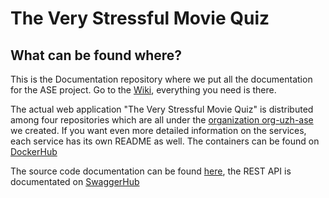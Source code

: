 <h1>The Very Stressful Movie Quiz</h1>

<h2>What can be found where?</h2>
This is the Documentation repository where we put all the documentation for the ASE project. Go to the <a href="https://github.com/org-uzh-ase/documentation/wiki/ASE-Project">Wiki</a>, everything you need is there.

The actual web application "The Very Stressful Movie Quiz" is distributed among four repositories which are all under the <a href="https://github.com/org-uzh-ase">organization org-uzh-ase</a> we created. If you want even more detailed information on the services, each service has its own README as well. The containers can be found on <a href="">DockerHub</a>

The source code documentation can be found <a href="https://org-uzh-ase.github.io/documentation/">here</a>, the REST API is documentated on <a href="https://app.swaggerhub.com/apis-docs/ltoedt/ASE/0.1">SwaggerHub</a>
